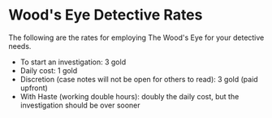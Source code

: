 # Wood's Eye Detective Rates

The following are the rates for employing The Wood's Eye for your detective needs.

- To start an investigation: 3 gold
- Daily cost: 1 gold
- Discretion (case notes will not be open for others to read): 3 gold (paid upfront)
- With Haste (working double hours): doubly the daily cost, but the investigation should be over sooner
